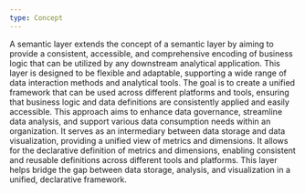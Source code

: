 ```yaml
---
type: Concept
---
```


A semantic layer extends the concept of a semantic layer by aiming to provide a consistent, accessible, and comprehensive encoding of business logic that can be utilized by any downstream analytical application. This layer is designed to be flexible and adaptable, supporting a wide range of data interaction methods and analytical tools. The goal is to create a unified framework that can be used across different platforms and tools, ensuring that business logic and data definitions are consistently applied and easily accessible. This approach aims to enhance data governance, streamline data analysis, and support various data consumption needs within an organization. It serves as an intermediary between data storage and data visualization, providing a unified view of metrics and dimensions. It allows for the declarative definition of metrics and dimensions, enabling consistent and reusable definitions across different tools and platforms. This layer helps bridge the gap between data storage, analysis, and visualization in a unified, declarative framework.